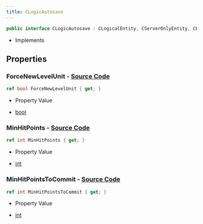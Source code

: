 ```yaml
---
title: CLogicAutosave
---
```


```csharp
public interface CLogicAutosave : CLogicalEntity, CServerOnlyEntity, CBaseEntity, CEntityInstance, ISchemaClass<CEntityInstance>, ISchemaClass<CBaseEntity>, ISchemaClass<CServerOnlyEntity>, ISchemaClass<CLogicalEntity>, ISchemaClass<CLogicAutosave>, ISchemaField, ISchemaClass, INativeHandle
```

- Implements

## Properties

### **ForceNewLevelUnit** - [Source Code](https://github.com/swiftly-solution/swiftlys2/blob/main/managed/src/SwiftlyS2.Generated/Schemas/Interfaces/CLogicAutosave.cs#L16)

```csharp
ref bool ForceNewLevelUnit { get; }
```

- Property Value

- [bool](https://learn.microsoft.com/dotnet/api/system.boolean)

### **MinHitPoints** - [Source Code](https://github.com/swiftly-solution/swiftlys2/blob/main/managed/src/SwiftlyS2.Generated/Schemas/Interfaces/CLogicAutosave.cs#L18)

```csharp
ref int MinHitPoints { get; }
```

- Property Value

- [int](https://learn.microsoft.com/dotnet/api/system.int32)

### **MinHitPointsToCommit** - [Source Code](https://github.com/swiftly-solution/swiftlys2/blob/main/managed/src/SwiftlyS2.Generated/Schemas/Interfaces/CLogicAutosave.cs#L20)

```csharp
ref int MinHitPointsToCommit { get; }
```

- Property Value

- [int](https://learn.microsoft.com/dotnet/api/system.int32)

